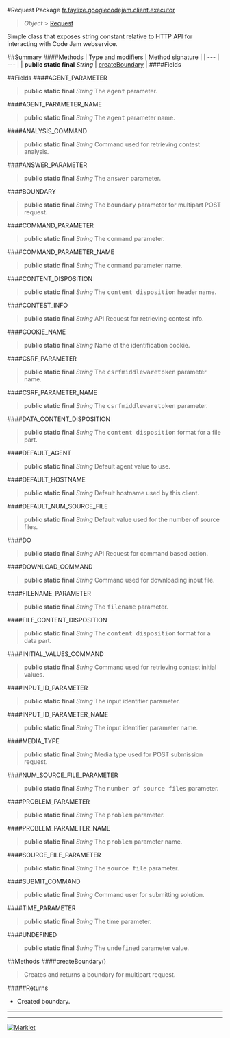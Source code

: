 #Request
Package [fr.faylixe.googlecodejam.client.executor](README.md)<br>

> *Object* > [Request](Request.md)

<p>Simple class that exposes string constant
 relative to HTTP API for interacting with
 Code Jam webservice.</p>

##Summary
####Methods
| Type and modifiers | Method signature |
| --- | --- |
| **public static final** *String* | [createBoundary](#createboundary) |
####Fields

##Fields
####AGENT_PARAMETER
> **public static final** *String*
The <tt>agent</tt> parameter.

####AGENT_PARAMETER_NAME
> **public static final** *String*
The <tt>agent</tt> parameter name.

####ANALYSIS_COMMAND
> **public static final** *String*
Command used for retrieving contest analysis.

####ANSWER_PARAMETER
> **public static final** *String*
The <tt>answer</tt> parameter.

####BOUNDARY
> **public static final** *String*
The <tt>boundary</tt> parameter for multipart POST request.

####COMMAND_PARAMETER
> **public static final** *String*
The <tt>command</tt> parameter.

####COMMAND_PARAMETER_NAME
> **public static final** *String*
The <tt>command</tt> parameter name.

####CONTENT_DISPOSITION
> **public static final** *String*
The <tt>content disposition</tt> header name.

####CONTEST_INFO
> **public static final** *String*
API Request for retrieving contest info.

####COOKIE_NAME
> **public static final** *String*
Name of the identification cookie.

####CSRF_PARAMETER
> **public static final** *String*
The <tt>csrfmiddlewaretoken</tt> parameter name.

####CSRF_PARAMETER_NAME
> **public static final** *String*
The <tt>csrfmiddlewaretoken</tt> parameter.

####DATA_CONTENT_DISPOSITION
> **public static final** *String*
The <tt>content disposition</tt> format for a file part.

####DEFAULT_AGENT
> **public static final** *String*
Default agent value to use.

####DEFAULT_HOSTNAME
> **public static final** *String*
Default hostname used by this client.

####DEFAULT_NUM_SOURCE_FILE
> **public static final** *String*
Default value used for the number of source files.

####DO
> **public static final** *String*
API Request for command based action.

####DOWNLOAD_COMMAND
> **public static final** *String*
Command used for downloading input file.

####FILENAME_PARAMETER
> **public static final** *String*
The <tt>filename</tt> parameter.

####FILE_CONTENT_DISPOSITION
> **public static final** *String*
The <tt>content disposition</tt> format for a data part.

####INITIAL_VALUES_COMMAND
> **public static final** *String*
Command used for retrieving contest initial values.

####INPUT_ID_PARAMETER
> **public static final** *String*
The input identifier parameter.

####INPUT_ID_PARAMETER_NAME
> **public static final** *String*
The input identifier parameter name.

####MEDIA_TYPE
> **public static final** *String*
Media type used for POST submission request.

####NUM_SOURCE_FILE_PARAMETER
> **public static final** *String*
The <tt>number of source files</tt> parameter.

####PROBLEM_PARAMETER
> **public static final** *String*
The <tt>problem</tt> parameter.

####PROBLEM_PARAMETER_NAME
> **public static final** *String*
The <tt>problem</tt> parameter name.

####SOURCE_FILE_PARAMETER
> **public static final** *String*
The <tt>source file</tt> parameter.

####SUBMIT_COMMAND
> **public static final** *String*
Command user for submitting solution.

####TIME_PARAMETER
> **public static final** *String*
The time parameter.

####UNDEFINED
> **public static final** *String*
The <tt>undefined</tt> parameter value.


##Methods
####createBoundary()
> Creates and returns a boundary for multipart request.

#####Returns
* Created boundary.

---

---

[![Marklet](https://img.shields.io/badge/Generated%20by-Marklet-green.svg)](https://github.com/Faylixe/marklet)